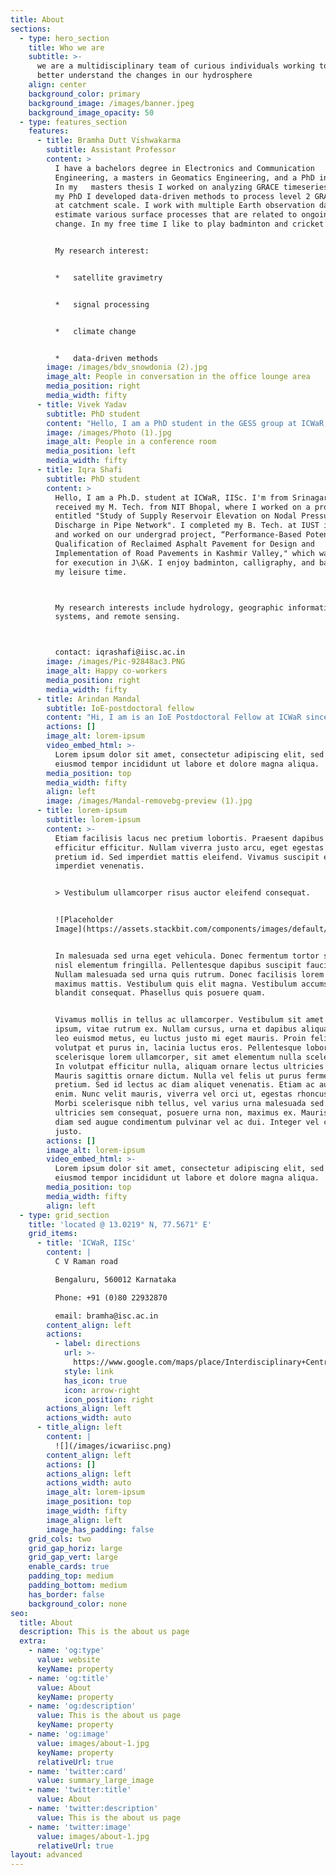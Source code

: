 ```yaml
---
title: About
sections:
  - type: hero_section
    title: Who we are
    subtitle: >-
      we are a multidisciplinary team of curious individuals working together to
      better understand the changes in our hydrosphere
    align: center
    background_color: primary
    background_image: /images/banner.jpeg
    background_image_opacity: 50
  - type: features_section
    features:
      - title: Bramha Dutt Vishwakarma
        subtitle: Assistant Professor
        content: >
          I have a bachelors degree in Electronics and Communication
          Engineering, a masters in Geomatics Engineering, and a PhD in Geodesy.
          In my   masters thesis I worked on analyzing GRACE timeseries and in
          my PhD I developed data-driven methods to process level 2 GRACE data
          at catchment scale. I work with multiple Earth observation datasets to
          estimate various surface processes that are related to ongoing climate
          change. In my free time I like to play badminton and cricket.


          My research interest:


          *   satellite gravimetry


          *   signal processing


          *   climate change


          *   data-driven methods
        image: /images/bdv_snowdonia (2).jpg
        image_alt: People in conversation in the office lounge area
        media_position: right
        media_width: fifty
      - title: Vivek Yadav
        subtitle: PhD student
        content: "Hello, I am a PhD student in the GESS group at ICWaR, IISc. I am from the Ghazipur district of eastern Uttar Pradesh. I completed my bachelor’s in civil engineering from BIET, Jhansi. In my B. Tech project I designed a Raw Water Treatment Plant for the Institute. As a seminar project, I looked into the impacts of Farakka Barrage & Institutional decisions on annual flooding in the Bihar state. Besides, I like reading non-fiction books and all outdoor sports.\n\n\_My research interests:\n\n*   Hydro-Climatology\n\n<!---->\n\n*   Hydrology\n\n<!---->\n\n*   Remote Sensing\n\ncontact: viveky@iisc.ac.in\n"
        image: /images/Photo (1).jpg
        image_alt: People in a conference room
        media_position: left
        media_width: fifty
      - title: Iqra Shafi
        subtitle: PhD student
        content: >
          Hello, I am a Ph.D. student at ICWaR, IISc. I'm from Srinagar, J\&K. I
          received my M. Tech. from NIT Bhopal, where I worked on a project
          entitled "Study of Supply Reservoir Elevation on Nodal Pressure and
          Discharge in Pipe Network". I completed my B. Tech. at IUST in J\&K
          and worked on our undergrad project, “Performance-Based Potential
          Qualification of Reclaimed Asphalt Pavement for Design and
          Implementation of Road Pavements in Kashmir Valley," which was chosen
          for execution in J\&K. I enjoy badminton, calligraphy, and baking in
          my leisure time.



          My research interests include hydrology, geographic information
          systems, and remote sensing.



          contact: iqrashafi@iisc.ac.in
        image: /images/Pic-92848ac3.PNG
        image_alt: Happy co-workers
        media_position: right
        media_width: fifty
      - title: Arindan Mandal
        subtitle: IoE-postdoctoral fellow
        content: "Hi, I am is an IoE Postdoctoral Fellow at ICWaR since March 2022. I received his PhD from Jawaharlal Nehru University​, New Delhi in January, 2022. My interest lies in studying the interaction between glaciers and climate in the Himalayan region. As part of the IoE Postdoctoral project, I plan to conduct physically-based mass balance modelling of the Ladakh and Karakoram glaciers.\n\nEmail:\_arindanm@iisc.ac.in\n"
        actions: []
        image_alt: lorem-ipsum
        video_embed_html: >-
          Lorem ipsum dolor sit amet, consectetur adipiscing elit, sed do
          eiusmod tempor incididunt ut labore et dolore magna aliqua.
        media_position: top
        media_width: fifty
        align: left
        image: /images/Mandal-removebg-preview (1).jpg
      - title: lorem-ipsum
        subtitle: lorem-ipsum
        content: >-
          Etiam facilisis lacus nec pretium lobortis. Praesent dapibus justo non
          efficitur efficitur. Nullam viverra justo arcu, eget egestas tortor
          pretium id. Sed imperdiet mattis eleifend. Vivamus suscipit et neque
          imperdiet venenatis.


          > Vestibulum ullamcorper risus auctor eleifend consequat.


          ![Placeholder
          Image](https://assets.stackbit.com/components/images/default/post-4.jpeg)


          In malesuada sed urna eget vehicula. Donec fermentum tortor sit amet
          nisl elementum fringilla. Pellentesque dapibus suscipit faucibus.
          Nullam malesuada sed urna quis rutrum. Donec facilisis lorem id
          maximus mattis. Vestibulum quis elit magna. Vestibulum accumsan
          blandit consequat. Phasellus quis posuere quam.


          Vivamus mollis in tellus ac ullamcorper. Vestibulum sit amet bibendum
          ipsum, vitae rutrum ex. Nullam cursus, urna et dapibus aliquam, urna
          leo euismod metus, eu luctus justo mi eget mauris. Proin felis leo,
          volutpat et purus in, lacinia luctus eros. Pellentesque lobortis massa
          scelerisque lorem ullamcorper, sit amet elementum nulla scelerisque.
          In volutpat efficitur nulla, aliquam ornare lectus ultricies ac.
          Mauris sagittis ornare dictum. Nulla vel felis ut purus fermentum
          pretium. Sed id lectus ac diam aliquet venenatis. Etiam ac auctor
          enim. Nunc velit mauris, viverra vel orci ut, egestas rhoncus diam.
          Morbi scelerisque nibh tellus, vel varius urna malesuada sed. Etiam
          ultricies sem consequat, posuere urna non, maximus ex. Mauris gravida
          diam sed augue condimentum pulvinar vel ac dui. Integer vel convallis
          justo.
        actions: []
        image_alt: lorem-ipsum
        video_embed_html: >-
          Lorem ipsum dolor sit amet, consectetur adipiscing elit, sed do
          eiusmod tempor incididunt ut labore et dolore magna aliqua.
        media_position: top
        media_width: fifty
        align: left
  - type: grid_section
    title: 'located @ 13.0219° N, 77.5671° E'
    grid_items:
      - title: 'ICWaR, IISc'
        content: |
          C V Raman road

          Bengaluru, 560012 Karnataka

          Phone: +91 (0)80 22932870

          email: bramha@isc.ac.in
        content_align: left
        actions:
          - label: directions
            url: >-
              https://www.google.com/maps/place/Interdisciplinary+Centre+For+Water+(ICWaR)/@13.0159138,77.5682368,15z/data=!4m2!3m1!1s0x0:0x6a432b714a8f5510?sa=X&ved=2ahUKEwijpPHD6vLzAhWhkOYKHUCgAwYQ_BJ6BAhFEAU
            style: link
            has_icon: true
            icon: arrow-right
            icon_position: right
        actions_align: left
        actions_width: auto
      - title_align: left
        content: |
          ![](/images/icwariisc.png)
        content_align: left
        actions: []
        actions_align: left
        actions_width: auto
        image_alt: lorem-ipsum
        image_position: top
        image_width: fifty
        image_align: left
        image_has_padding: false
    grid_cols: two
    grid_gap_horiz: large
    grid_gap_vert: large
    enable_cards: true
    padding_top: medium
    padding_bottom: medium
    has_border: false
    background_color: none
seo:
  title: About
  description: This is the about us page
  extra:
    - name: 'og:type'
      value: website
      keyName: property
    - name: 'og:title'
      value: About
      keyName: property
    - name: 'og:description'
      value: This is the about us page
      keyName: property
    - name: 'og:image'
      value: images/about-1.jpg
      keyName: property
      relativeUrl: true
    - name: 'twitter:card'
      value: summary_large_image
    - name: 'twitter:title'
      value: About
    - name: 'twitter:description'
      value: This is the about us page
    - name: 'twitter:image'
      value: images/about-1.jpg
      relativeUrl: true
layout: advanced
---
```

